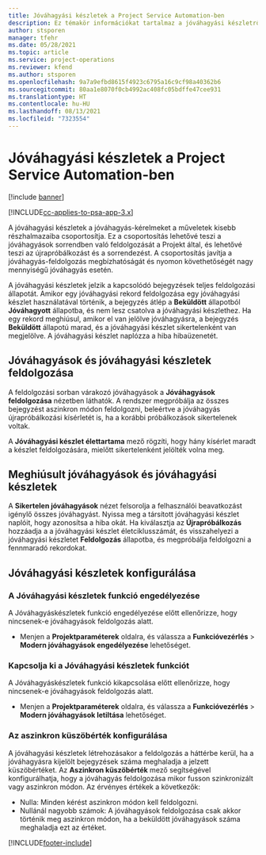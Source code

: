 ```yaml
---
title: Jóváhagyási készletek a Project Service Automation-ben
description: Ez témakör információkat tartalmaz a jóváhagyási készletről, a kérelmekről, valamint ezen műveletek részhalmazairól.
author: stsporen
manager: tfehr
ms.date: 05/28/2021
ms.topic: article
ms.service: project-operations
ms.reviewer: kfend
ms.author: stsporen
ms.openlocfilehash: 9a7a9efbd8615f4923c6795a16c9cf98a40362b6
ms.sourcegitcommit: 80aa1e8070f0cb4992ac408fc05bdffe47cee931
ms.translationtype: HT
ms.contentlocale: hu-HU
ms.lasthandoff: 08/13/2021
ms.locfileid: "7323554"
---
```

# <a name="approval-sets-in-project-service-automation"></a>Jóváhagyási készletek a Project Service Automation-ben

[!include [banner](../includes/psa-now-project-operations.md)]

[!INCLUDE[cc-applies-to-psa-app-3.x](../includes/cc-applies-to-psa-app-3x.md)]

A jóváhagyási készletek a jóváhagyás-kérelmeket a műveletek kisebb részhalmazaiba csoportosítja. Ez a csoportosítás lehetővé teszi a jóváhagyások sorrendben való feldolgozását a Projekt által, és lehetővé teszi az újrapróbálkozást és a sorrendezést. A csoportosítás javítja a jóváhagyás-feldolgozás megbízhatóságát és nyomon követhetőségét nagy mennyiségű jóváhagyás esetén.

A jóváhagyási készletek jelzik a kapcsolódó bejegyzések teljes feldolgozási állapotát. Amikor egy jóváhagyási rekord feldolgozása egy jóváhagyási készlet használatával történik, a bejegyzés átlép a **Beküldött** állapotból **Jóváhagyott** állapotba, és nem lesz csatolva a jóváhagyási készlethez. Ha egy rekord meghiúsul, amikor el van jelölve jóváhagyásra, a bejegyzés **Beküldött** állapotú marad, és a jóváhagyási készlet sikertelenként van megjelölve. A jóváhagyási készlet naplózza a hiba hibaüzenetét.

## <a name="processing-approvals-and-approval-sets"></a>Jóváhagyások és jóváhagyási készletek feldolgozása
A feldolgozási sorban várakozó jóváhagyások a **Jóváhagyások feldolgozása** nézetben láthatók. A rendszer megpróbálja az összes bejegyzést aszinkron módon feldolgozni, beleértve a jóváhagyás újrapróbálkozási kísérletét is, ha a korábbi próbálkozások sikertelenek voltak.

A **Jóváhagyási készlet élettartama** mező rögzíti, hogy hány kísérlet maradt a készlet feldolgozására, mielőtt sikertelenként jelölték volna meg.

## <a name="failed-approvals-and-approval-sets"></a>Meghiúsult jóváhagyások és jóváhagyási készletek
A **Sikertelen jóváhagyások** nézet felsorolja a felhasználói beavatkozást igénylő összes jóváhagyást. Nyissa meg a társított jóváhagyási készlet naplóit, hogy azonosítsa a hiba okát.
Ha kiválasztja az **Újrapróbálkozás** hozzáadja a a jóváhagyási készlet életciklusszámát, és visszahelyezi a jóváhagyási készletet **Feldolgozás** állapotba, és megpróbálja feldolgozni a fennmaradó rekordokat.

## <a name="configure-approval-sets"></a>Jóváhagyási készletek konfigurálása

###  <a name="enable-the-approval-sets-feature"></a>A Jóváhagyási készletek funkció engedélyezése
A Jóváhagyáskészletek funkció engedélyezése előtt ellenőrizze, hogy nincsenek-e jóváhagyások feldolgozás alatt.

- Menjen a **Projektparaméterek** oldalra, és válassza a **Funkcióvezérlés** > **Modern jóváhagyások engedélyezése** lehetőséget.

### <a name="turn-off-the-approval-sets-feature"></a>Kapcsolja ki a Jóváhagyási készletek funkciót
A Jóváhagyáskészletek funkció kikapcsolása előtt ellenőrizze, hogy nincsenek-e jóváhagyások feldolgozás alatt.

- Menjen a **Projektparaméterek** oldalra, és válassza a **Funkcióvezérlés** > **Modern jóváhagyások letiltása** lehetőséget.

### <a name="configuring-the-asynchronous-threshold"></a>Az aszinkron küszöbérték konfigurálása 
A jóváhagyási készletek létrehozásakor a feldolgozás a háttérbe kerül, ha a jóváhagyásra kijelölt bejegyzések száma meghaladja a jelzett küszöbértéket. Az **Aszinkron küszöbérték** mező segítségével konfigurálhatja, hogy a jóváhagyás feldolgozása mikor fusson szinkronizált vagy aszinkron módon.
Az érvényes értékek a következők:

  - Nulla: Minden kérést aszinkron módon kell feldolgozni. 
  - Nullánál nagyobb számok: A jóváhagyások feldolgozása csak akkor történik meg aszinkron módon, ha a beküldött jóváhagyások száma meghaladja ezt az értéket.

[!INCLUDE[footer-include](../includes/footer-banner.md)]
